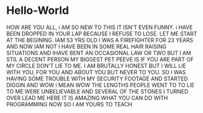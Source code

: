 # Hello-World
HOW ARE YOU ALL, i AM SO NEW TO THIS IT ISN'T EVEN FUNNY. i HAVE BEEN DROPPED IN YOUR LAP BECAUSE I REFUSE TO LOSE. LET ME START AT THE BEGINING. IAM 53 YRS OLD I WAS A FIREFIGHTER FOR 23 YEARS AND NOW IAM NOT I HAVE BEEN IN SOME REAL HAIR RAISING SITUATIONS AND IHAVE BENT AN OCCASIONAL LAW OR TWO BUT I AM STIL A DECENT PERSON MY BIGGEST PET PEEVE IS IF YOU ARE PART OF MY CIRCLE DON'T LIE TO ME. I AM BRUTALLY HONEST  BUT I WILL LIE WITH YOU, FOR YOU AND ABOUT YOU BUT NEVER TO YOU. SO I WAS HAVING SOME TROUBLE WITH MY SECURITY FOOTAGE AND STARTED DIGGIN AND WOW i MEAN WOW THE LENGTHS PEOPLE WENT TO TO LIE TO ME WERE UNBELIEVABLE AND SEVERAL OF THE STONES I TURNED OVER LEAD ME HERE IT IS AMAZING WHAT YOU CAN DO WITH PROGRAMMING NOW SO I AM YOURS TO TEACH  
